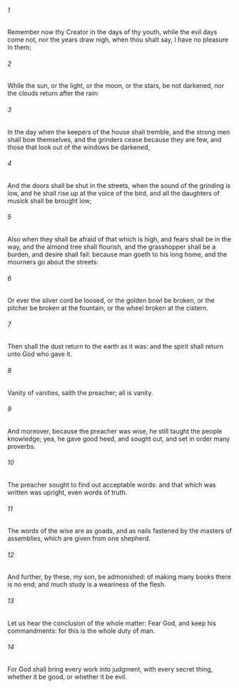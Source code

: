 ###### 1
Remember now thy Creator in the days of thy youth, while the evil days come not, nor the years draw nigh, when thou shalt say, I have no pleasure in them;

###### 2
While the sun, or the light, or the moon, or the stars, be not darkened, nor the clouds return after the rain:

###### 3
In the day when the keepers of the house shall tremble, and the strong men shall bow themselves, and the grinders cease because they are few, and those that look out of the windows be darkened,

###### 4
And the doors shall be shut in the streets, when the sound of the grinding is low, and he shall rise up at the voice of the bird, and all the daughters of musick shall be brought low;

###### 5
Also when they shall be afraid of that which is high, and fears shall be in the way, and the almond tree shall flourish, and the grasshopper shall be a burden, and desire shall fail: because man goeth to his long home, and the mourners go about the streets:

###### 6
Or ever the silver cord be loosed, or the golden bowl be broken, or the pitcher be broken at the fountain, or the wheel broken at the cistern.

###### 7
Then shall the dust return to the earth as it was: and the spirit shall return unto God who gave it.

###### 8
Vanity of vanities, saith the preacher; all is vanity.

###### 9
And moreover, because the preacher was wise, he still taught the people knowledge; yea, he gave good heed, and sought out, and set in order many proverbs.

###### 10
The preacher sought to find out acceptable words: and that which was written was upright, even words of truth.

###### 11
The words of the wise are as goads, and as nails fastened by the masters of assemblies, which are given from one shepherd.

###### 12
And further, by these, my son, be admonished: of making many books there is no end; and much study is a weariness of the flesh.

###### 13
Let us hear the conclusion of the whole matter: Fear God, and keep his commandments: for this is the whole duty of man.

###### 14
For God shall bring every work into judgment, with every secret thing, whether it be good, or whether it be evil.


